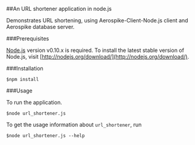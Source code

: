 ##An URL shortener application in node.js

Demonstrates URL shortening, using Aerospike-Client-Node.js client
and Aerospike database server.

###Prerequisites

[Node.js](http://nodejs.org) version v0.10.x is required.
To install the latest stable version of Node.js, visit
[http://nodejs.org/download/](http://nodejs.org/download/).

###Installation
    
    $npm install

###Usage

To run the application.

    $node url_shortener.js 

To get the usage information about `url_shortener`, run

    $node url_shortener.js --help
    



